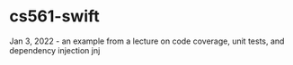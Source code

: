 # cs561-swift
Jan 3, 2022 - an example from a lecture on code coverage, unit tests, and dependency injection
jnj